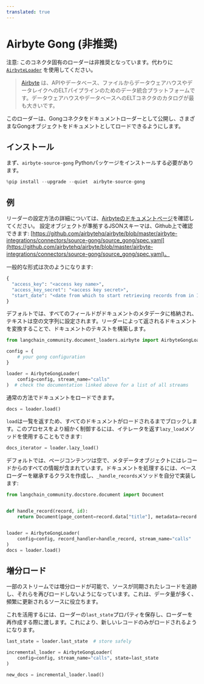 ```yaml
---
translated: true
---
```


# Airbyte Gong (非推奨)

注意: このコネクタ固有のローダーは非推奨となっています。代わりに [`AirbyteLoader`](/docs/integrations/document_loaders/airbyte) を使用してください。

>[Airbyte](https://github.com/airbytehq/airbyte) は、APIやデータベース、ファイルからデータウェアハウスやデータレイクへのELTパイプラインのためのデータ統合プラットフォームです。データウェアハウスやデータベースへのELTコネクタのカタログが最も大きいです。

このローダーは、Gongコネクタをドキュメントローダーとして公開し、さまざまなGongオブジェクトをドキュメントとしてロードできるようにします。

## インストール

まず、`airbyte-source-gong` Pythonパッケージをインストールする必要があります。

```python
%pip install --upgrade --quiet  airbyte-source-gong
```

## 例

リーダーの設定方法の詳細については、[Airbyteのドキュメントページ](https://docs.airbyte.com/integrations/sources/gong/)を確認してください。
設定オブジェクトが準拠するJSONスキーマは、Github上で確認できます: [https://github.com/airbytehq/airbyte/blob/master/airbyte-integrations/connectors/source-gong/source_gong/spec.yaml](https://github.com/airbytehq/airbyte/blob/master/airbyte-integrations/connectors/source-gong/source_gong/spec.yaml)。

一般的な形式は次のようになります:

```python
{
  "access_key": "<access key name>",
  "access_key_secret": "<access key secret>",
  "start_date": "<date from which to start retrieving records from in ISO format, e.g. 2020-10-20T00:00:00Z>",
}
```

デフォルトでは、すべてのフィールドがドキュメントのメタデータに格納され、テキストは空の文字列に設定されます。リーダーによって返されるドキュメントを変換することで、ドキュメントのテキストを構築します。

```python
from langchain_community.document_loaders.airbyte import AirbyteGongLoader

config = {
    # your gong configuration
}

loader = AirbyteGongLoader(
    config=config, stream_name="calls"
)  # check the documentation linked above for a list of all streams
```

通常の方法でドキュメントをロードできます。

```python
docs = loader.load()
```

`load`は一覧を返すため、すべてのドキュメントがロードされるまでブロックします。このプロセスをより細かく制御するには、イテレータを返す`lazy_load`メソッドを使用することもできます:

```python
docs_iterator = loader.lazy_load()
```

デフォルトでは、ページコンテンツは空で、メタデータオブジェクトにはレコードからのすべての情報が含まれています。ドキュメントを処理するには、ベースローダーを継承するクラスを作成し、`_handle_records`メソッドを自分で実装します:

```python
from langchain_community.docstore.document import Document


def handle_record(record, id):
    return Document(page_content=record.data["title"], metadata=record.data)


loader = AirbyteGongLoader(
    config=config, record_handler=handle_record, stream_name="calls"
)
docs = loader.load()
```

## 増分ロード

一部のストリームでは増分ロードが可能で、ソースが同期されたレコードを追跡し、それらを再びロードしないようになっています。これは、データ量が多く、頻繁に更新されるソースに役立ちます。

これを活用するには、ローダーの`last_state`プロパティを保存し、ローダーを再作成する際に渡します。これにより、新しいレコードのみがロードされるようになります。

```python
last_state = loader.last_state  # store safely

incremental_loader = AirbyteGongLoader(
    config=config, stream_name="calls", state=last_state
)

new_docs = incremental_loader.load()
```
